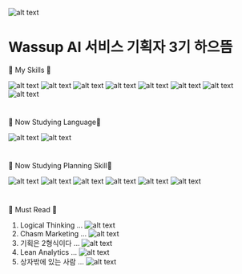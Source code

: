 ![alt text]( https://i.namu.wiki/i/Y-1FjT2lozgkcZgy5Npr9OKEtnDu720Ta--VISEzdqQ8okMpXNgcfTDMBY4_XB2czACadfrsW9tfngPciDE4IyPqROa-cjbZuzNUIuNyBfOE3v9kBiEAQ1hrhUZQ-Z2B4Nk8daF0tJBNR4BmlZL7lQ.webp  'Developer')
# Wassup AI 서비스 기획자 3기 하으뜸
📌 My Skills 📌   
   
![alt text](https://img.shields.io/badge/c++-blue) ![alt text](https://img.shields.io/badge/C_Sharp-orange) ![alt text](https://img.shields.io/badge/VB-green) ![alt text](https://img.shields.io/badge/MySQL-blue) ![alt text](https://img.shields.io/badge/OpenCV-white) ![alt text](https://img.shields.io/badge/MIL-darkgray) ![alt text](https://img.shields.io/badge/Git-gray) ![alt text](https://img.shields.io/badge/Jira-darkgray)

#    

👋 Now Studying Language👋

![alt text](https://img.shields.io/badge/MarkDown-blue) ![alt text](https://img.shields.io/badge/Python-green)     

#   

🌹 Now Studying Planning Skill🌹

![alt text](https://img.shields.io/badge/SOM_SAM_TAM-blue) ![alt text](https://img.shields.io/badge/Chasm_Marketing-violet) ![alt text](https://img.shields.io/badge/Good_UI-Greean) ![alt text](https://img.shields.io/badge/Job_To_Be_Done-yellow) ![alt text](https://img.shields.io/badge/Fyl_Wheel-red) ![alt text](https://img.shields.io/badge/Etc,,.-gray) 

#

📜 Must Read 📜
1. Logical Thinking ... ![alt text](https://img.shields.io/badge/Reading-darkgreen)
2. Chasm Marketing ... ![alt text](https://img.shields.io/badge/Pending-gray)
3. 기획은 2형식이다 ... ![alt text](https://img.shields.io/badge/Pending-gray)   
4. Lean Analytics ... ![alt text](https://img.shields.io/badge/Pending-gray)
5. 상자밖에 있는 사람 ... ![alt text](https://img.shields.io/badge/Pending-gray)
#
#
